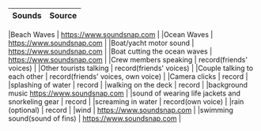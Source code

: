 |Sounds        |                                               Source|
----------------|-----------------------------------------------------|

|Beach Waves    |                                              https://www.soundsnap.com |
|Ocean Waves      |                                            https://www.soundsnap.com |
|Boat/yacht motor sound    |                                   https://www.soundsnap.com |
|Boat cutting the ocean waves   |                              https://www.soundsnap.com |
|Crew members speaking         |                               record(friends' voices) |
|Other tourists talking        |                               record(friends' voices) |
|Couple talking to each other    |                             record(friends' voices, own voice) |
|Camera clicks                 |                               record |
|splashing of water            |                               record |
|walking on the deck            |                              record |
|background music                                             https://www.soundsnap.com  |
|sound of wearing life jackets and snorkeling gear   |         record |
|screaming in water               |                            record(own voice) |
|rain (optional)                   |                           record |
|wind                                |                         https://www.soundsnap.com |
|swimming sound(sound of fins)       |                         https://www.soundsnap.com |
 
